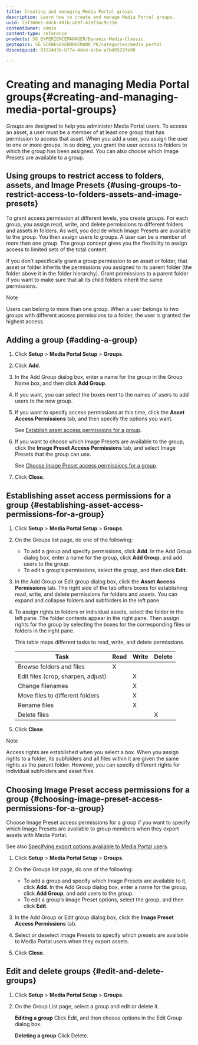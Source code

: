 ```yaml
---
title: Creating and managing Media Portal groups
description: Learn how to create and manage Media Portal groups.
uuid: 23f360e1-ddcb-491b-ab9f-428f3ac9c316
contentOwner: admin
content-type: reference
products: SG_EXPERIENCEMANAGER/Dynamic-Media-Classic
geptopics: SG_SCENESEVENONDEMAND_PK/categories/media_portal
discoiquuid: 91524d36-b77a-4dc4-acba-a7bd85297e98

---
```


# Creating and managing Media Portal groups{#creating-and-managing-media-portal-groups}

*Groups* are designed to help you administer Media Portal users. To access an asset, a user must be a member of at least one group that has permission to access that asset. When you add a user, you assign the user to one or more groups. In so doing, you grant the user access to folders to which the group has been assigned. You can also choose which Image Presets are available to a group.

## Using groups to restrict access to folders, assets, and Image Presets {#using-groups-to-restrict-access-to-folders-assets-and-image-presets}

To grant access permission at different levels, you create groups. For each group, you assign read, write, and delete permissions to different folders and assets in folders. As well, you decide which Image Presets are available to the group. You then assign users to groups. A user can be a member of more than one group. The group concept gives you the flexibility to assign access to limited sets of the total content.

If you don’t specifically grant a group permission to an asset or folder, that asset or folder inherits the permissions you assigned to its parent folder (the folder above it in the folder hierarchy). Grant permissions to a parent folder if you want to make sure that all its child folders inherit the same permissions.

>[!NOTE]
>
>Users can belong to more than one group. When a user belongs to two groups with different access permissions to a folder, the user is granted the highest access.

## Adding a group {#adding-a-group}

1. Click **Setup** > **Media Portal Setup** > **Groups**.
1. Click **Add**. 
1. In the Add Group dialog box, enter a name for the group in the Group Name box, and then click **Add Group**.
1. If you want, you can select the boxes next to the names of users to add users to the new group.
1. If you want to specify access permissions at this time, click the **Asset Access Permissions** tab, and then specify the options you want.

   See [Establish asset access permissions for a group](creating-media-portal-groups.md#establishing_asset_access_permissions_for_a_group).

1. If you want to choose which Image Presets are available to the group, click the **Image Preset Access Permissions** tab, and select Image Presets that the group can use.

   See [Choose Image Preset access permissions for a group](creating-media-portal-groups.md#choosing_image_preset_access_permissions_for_a_group).

1. Click **Close**.

## Establishing asset access permissions for a group {#establishing-asset-access-permissions-for-a-group}

1. Click **Setup** > **Media Portal Setup** > **Groups**.
1. On the Groups list page, do one of the following:

    * To add a group and specify permissions, click **Add**. In the Add Group dialog box, enter a name for the group, click **Add Group**, and add users to the group.
    * To edit a group’s permissions, select the group, and then click **Edit**.

1. In the Add Group or Edit group dialog box, click the **Asset Access Permissions** tab. The right side of the tab offers boxes for establishing read, write, and delete permissions for folders and assets. You can expand and collapse folders and subfolders in the left pane.
1. To assign rights to folders or individual assets, select the folder in the left pane. The folder contents appear in the right pane. Then assign rights for the group by selecting the boxes for the corresponding files or folders in the right pane.

   This table maps different tasks to read, write, and delete permissions.

    |Task|Read|Write|Delete|
    |--- |--- |--- |--- |
    |Browse folders and files|X|||
    |Edit files (crop, sharpen, adjust)||X||
    |Change filenames||X||
    |Move files to different folders||X||
    |Rename files||X||
    |Delete files|||X|

1. Click **Close**.

>[!NOTE]
>
>Access rights are established when you select a box. When you assign rights to a folder, its subfolders and all files within it are given the same rights as the parent folder. However, you can specify different rights for individual subfolders and asset files.

## Choosing Image Preset access permissions for a group {#choosing-image-preset-access-permissions-for-a-group}

Choose Image Preset access permissions for a group if you want to specify which Image Presets are available to group members when they export assets with Media Portal.

See also [Specifying export options available to Media Portal users](specifying-export-options-available-media.md#specifying_export_options_available_to_media_portal_users).

1. Click **Setup** > **Media Portal Setup** > **Groups**.
1. On the Groups list page, do one of the following:

    * To add a group and specify which Image Presets are available to it, click **Add**. In the Add Group dialog box, enter a name for the group, click **Add Group**, and add users to the group.
    * To edit a group’s Image Preset options, select the group, and then click **Edit**.

1. In the Add Group or Edit group dialog box, click the **Image Preset Access Permissions** tab. 
1. Select or deselect Image Presets to specify which presets are available to Media Portal users when they export assets.
1. Click **Close**.

## Edit and delete groups {#edit-and-delete-groups}

1. Click **Setup** > **Media Portal Setup** > **Groups**.
1. On the Group List page, select a group and edit or delete it.

   **Editing a group** Click Edit, and then choose options in the Edit Group dialog box.

   **Deleting a group** Click Delete.

